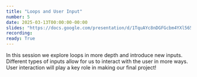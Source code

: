 ```yaml
---
title: "Loops and User Input"
number: 5
date: 2025-03-13T00:00:00-00:00
slides: "https://docs.google.com/presentation/d/1TquAYc8nDGFGcbm4YXl565E8s__s5MOzsgOJDhHUVN4/edit?usp=sharing"
recording:
ready: True
---
```


In this session we explore loops in more depth and introduce new inputs. Different types of inputs allow for us to interact with the user in more ways. User interaction will play a key role in making our final project!
